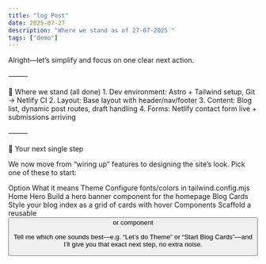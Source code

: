 ```yaml
---
title: "log Post"
date: 2025-07-27
description: "Where we stand as of 27-07-2025 "
tags: ["demo"]
---
```


Alright—let’s simplify and focus on one clear next action.

⸻

🏁 Where we stand (all done) 1. Dev environment: Astro + Tailwind setup, Git → Netlify CI 2. Layout: Base layout with header/nav/footer 3. Content: Blog list, dynamic post routes, draft handling 4. Forms: Netlify contact form live + submissions arriving

⸻

🎯 Your next single step

We now move from “wiring up” features to designing the site’s look. Pick one of these to start:

Option What it means
Theme Configure fonts/colors in tailwind.config.mjs
Home Hero Build a hero banner component for the homepage
Blog Cards Style your blog index as a grid of cards with hover
Components Scaffold a reusable <Button> or <Card> component

Tell me which one sounds best—e.g. “Let’s do Theme” or “Start Blog Cards”—and I’ll give you that exact next step, no extra noise.
